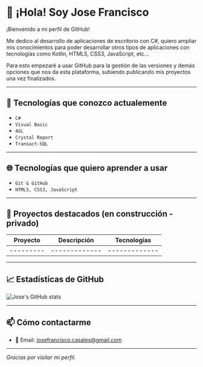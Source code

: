 # 👋 ¡Hola! Soy Jose Francisco

¡Bienvenido a mi perfil de GitHub!  
  
  Me dedico al desarrollo de aplicaciones de escritorio con C#, quiero ampliar mis conocimientos para poder desarrollar otros tipos de aplicaciones con tecnologías como Kotlin, HTML5, CSS3, JavaScript, etc...  
  
  Para esto empezaré a usar GitHub para la gestión de las versiones y demás opciones que nos da esta plataforma, subiendo publicando mis proyectos una vez finalizados.

---

## 🌟 Tecnologías que conozco actualemente

- <code>C#</code>
- <code>Visual Basic</code>
- <code>4GL</code>
- <code>Crystal Report</code>
- <code>Transact-SQL</code>

---

## 🌐 Tecnologías que quiero aprender a usar

- <code>Git & GitHub</code>
- <code>HTML5, CSS3, JavaScript</code>

---

## 📂 Proyectos destacados (en construcción - privado)

| Proyecto | Descripción | Tecnologías |
|---------|-------------|-------------|
|---------|-------------|-------------|

<!--| [Proyecto 1 - En construcción](https://github.com/tuusuario/gestor-tareas) | Proyecto en construcción | C# |-->


---

## 📈 Estadísticas de GitHub

![Jose's GitHub stats](https://github-readme-stats.vercel.app/api?username=tuusuario&show_icons=true&theme=tokyonight)

---

## 📫 Cómo contactarme

- 📧 Email: josefrancisco.casales@gmail.com  

---

_Gracias por visitar mi perfil._

